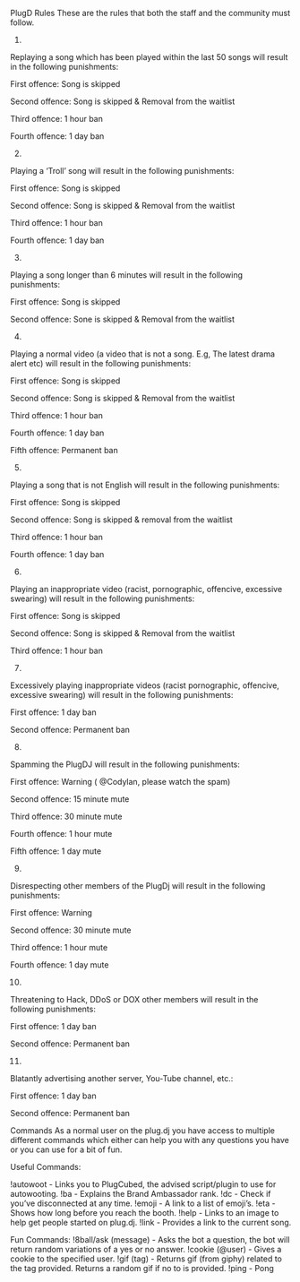 
PlugD Rules
These are the rules that both the staff and the community must follow. 


1.

Replaying a song which has been played within the last 50 songs will result in the following punishments:
 
 First offence: Song is skipped
 
 Second offence: Song is skipped & Removal from the  waitlist
 
 Third offence: 1 hour ban
 
 Fourth offence: 1 day ban



2.

Playing a ‘Troll’ song will result in the following punishments:
 
 First offence: Song is skipped
 
 Second offence: Song is skipped & Removal from the  waitlist
 
 Third offence: 1 hour ban
 
 Fourth offence: 1 day ban
 
 
 
3.

Playing a song longer than 6 minutes will result in the following punishments:

First offence: Song is skipped

Second offence: Sone is skipped & Removal from the waitlist



4.

Playing a normal video  (a video that is not a song. E.g, The latest drama alert etc) will result in the following punishments:

First offence: Song is skipped

Second offence: Song is skipped & Removal from the waitlist

Third offence: 1 hour ban

Fourth offence: 1 day ban

Fifth offence: Permanent ban



5.

Playing a song that is not English will result in the following punishments:

First offence: Song is skipped

Second offence: Song is skipped & removal from the waitlist

Third offence:  1 hour ban

Fourth offence: 1 day ban



6.

Playing an inappropriate video (racist, pornographic, offencive, excessive swearing) will result in the following punishments:

First offence: Song is skipped

Second offence:  Song is skipped & Removal from the  waitlist

Third offence: 1 hour ban



7.

Excessively playing inappropriate videos (racist pornographic, offencive, excessive swearing) will result in the following punishments:

First offence: 1 day ban

Second offence: Permanent ban



8.

Spamming the PlugDJ will result in the following punishments:

First offence: Warning ( @Codylan, please watch the spam)

Second offence: 15 minute mute

Third offence: 30 minute mute

Fourth offence: 1 hour mute

Fifth offence: 1 day mute



9.

Disrespecting other members of the PlugDj will result in the following punishments:

First offence: Warning

Second offence:  30 minute mute

Third offence: 1 hour mute

Fourth offence: 1 day mute



10.

Threatening to Hack, DDoS or DOX other members will result in the following punishments:

First offence: 1 day ban

Second offence: Permanent ban 



11.

Blatantly advertising another server, You-Tube channel, etc.:

First offence: 1 day ban

Second offence: Permanent ban

Commands
As a normal user on the plug.dj you have access to multiple different commands which either can help you with any questions you have or you can use for a bit of fun. 

Useful Commands:

!autowoot - Links you to PlugCubed, the advised script/plugin to use for autowooting.
!ba - Explains the Brand Ambassador rank.
!dc - Check if you’ve disconnected at any time.
!emoji - A link to a list of emoji’s.
!eta - Shows how long before you reach the booth.
!help - Links to an image to help get people started on plug.dj.
!link -  Provides a link to the current song. 

Fun Commands:
!8ball/ask (message) - Asks the bot a question, the bot will return random variations of a yes or no answer.
!cookie (@user) - Gives a cookie to the specified user.
!gif (tag) - Returns gif (from giphy) related to the tag provided. Returns a random gif if no to is provided.
!ping - Pong
